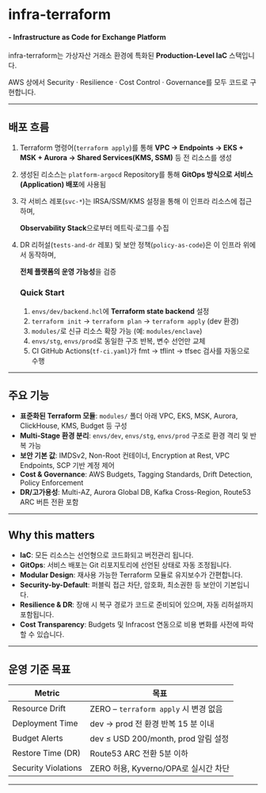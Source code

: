 # infra-terraform  
#### - Infrastructure as Code for Exchange Platform

infra-terraform는 가상자산 거래소 환경에 특화된 **Production-Level IaC** 스택입니다.

AWS 상에서 Security · Resilience · Cost Control · Governance를 모두 코드로 구현합니다.

---

## 배포 흐름

1. Terraform 명령어(`terraform apply`)를 통해 **VPC → Endpoints → EKS + MSK + Aurora → Shared Services(KMS, SSM)** 등 전 리소스를 생성
2. 생성된 리소스는 `platform-argocd` Repository를 통해 **GitOps 방식으로 서비스(Application) 배포**에 사용됨
3. 각 서비스 레포(`svc-*`)는 IRSA/SSM/KMS 설정을 통해 이 인프라 리소스에 접근하며,
    
    **Observability Stack**으로부터 메트릭·로그를 수집
    
4. DR 리허설(`tests-and-dr` 레포) 및 보안 정책(`policy-as-code`)은 이 인프라 위에서 동작하며,
    
    **전체 플랫폼의 운영 가능성**을 검증
    
    ### Quick Start
    
    1. `envs/dev/backend.hcl`에 **Terraform state backend** 설정
    2. `terraform init` → `terraform plan` → `terraform apply` (dev 환경)
    3. `modules/`로 신규 리소스 확장 가능 (예: `modules/enclave`)
    4. `envs/stg`, `envs/prod`로 동일한 구조 반복, 변수 선언만 교체
    5. CI GitHub Actions(`tf-ci.yaml`)가 fmt → tflint → tfsec 검사를 자동으로 수행

---

## 주요 기능

- **표준화된 Terraform 모듈**: `modules/` 폴더 아래 VPC, EKS, MSK, Aurora, ClickHouse, KMS, Budget 등 구성
- **Multi-Stage 환경 분리**: `envs/dev`, `envs/stg`, `envs/prod` 구조로 환경 격리 및 반복 가능
- **보안 기본 값**: IMDSv2, Non-Root 컨테이너, Encryption at Rest, VPC Endpoints, SCP 기반 계정 제어
- **Cost & Governance**: AWS Budgets, Tagging Standards, Drift Detection, Policy Enforcement
- **DR/고가용성**: Multi-AZ, Aurora Global DB, Kafka Cross-Region, Route53 ARC 버튼 전환 포함

---

## **Why this matters**

- **IaC**: 모든 리소스는 선언형으로 코드화되고 버전관리 됩니다.
- **GitOps**: 서비스 배포는 Git 리포지토리에 선언된 상태로 자동 조정됩니다.
- **Modular Design**: 재사용 가능한 Terraform 모듈로 유지보수가 간편합니다.
- **Security-by-Default**: 퍼블릭 접근 차단, 암호화, 최소권한 등 보안이 기본입니다.
- **Resilience & DR**: 장애 시 복구 경로가 코드로 준비되어 있으며, 자동 리허설까지 포함됩니다.
- **Cost Transparency**: Budgets 및 Infracost 연동으로 비용 변화를 사전에 파악할 수 있습니다.

---

## 운영 기준 목표

| Metric | 목표 |
| --- | --- |
| Resource Drift | ZERO – `terraform apply` 시 변경 없음 |
| Deployment Time | dev → prod 전 환경 반복 15 분 이내 |
| Budget Alerts | dev ≤ USD 200/month, prod 알림 설정 |
| Restore Time (DR) | Route53 ARC 전환 5분 이하 |
| Security Violations | ZERO 허용, Kyverno/OPA로 실시간 차단 |

---
